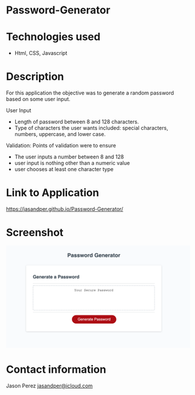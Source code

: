 # Password-Generator

# Technologies used
- Html, CSS, Javascript

# Description
For this application the objective was to generate a random password based on some user input. 

User Input
- Length of password between 8 and 128 characters.
- Type of characters the user wants included: special characters, numbers, uppercase, and lower case.

Validation: Points of validation were to ensure 
- The user inputs a number between 8 and 128
- user input is nothing other than a numeric value
- user chooses at least one character type

# Link to Application
https://jasandper.github.io/Password-Generator/

# Screenshot
![Finished App](screenshot.png)

# Contact information
Jason Perez jasandper@icloud.com

